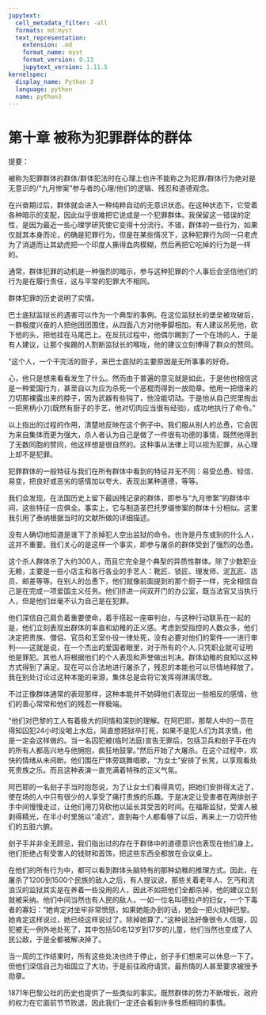 ```yaml
---
jupytext:
  cell_metadata_filter: -all
  formats: md:myst
  text_representation:
    extension: .md
    format_name: myst
    format_version: 0.13
    jupytext_version: 1.11.5
kernelspec:
  display_name: Python 3
  language: python
  name: python3
---
```

# 第十章 被称为犯罪群体的群体 

提要： 

被称为犯罪群体的群体/群体犯法时在心理上也许不能称之为犯罪/群体行为绝对是无意识的/“九月惨案”参与者的心理/他们的逻辑、残忍和道德观念。 

在兴奋期过后，群体就会进入一种纯粹自动的无意识状态。在这种状态下，它受着各种暗示的支配，因此似乎很难把它说成是一个犯罪群体。我保留这一错误的定性，是因为最近一些心理学研究使它变得十分流行。不错，群体的一些行为，如果仅就其本身而论，的确是犯罪行为，但是在某些情况下，这种犯罪行为同一只老虎为了消退而让其幼虎把一个印度人撕得血肉模糊，然后再把它吃掉的行为是一样的。 

通常，群体犯罪的动机是一种强烈的暗示，参与这种犯罪的个人事后会坚信他们的行为是在履行责任，这与平常的犯罪大不相同。 

群体犯罪的历史说明了实情。 

巴士底狱监狱长的遇害可以作为一个典型的事例。在这位监狱长的堡垒被攻破后，一群极度兴奋的人把他团团围住，从四面八方对他拳脚相加。有人建议吊死他，砍下他的头，把他挂在马尾巴上。在反抗过程中，他偶尔踢到了一个在场的人，于是有人建议，让那个挨踢的人割断监狱长的喉咙，他的建议立刻博得了群众的赞同。 

“这个人，一个干完活的厨子，来巴士底狱的主要原因是无所事事的好奇。 

心，他只是想来看看发生了什么。然而由于普遍的意见就是如此，于是他也相信这是一种爱国行为，甚至自以为应为杀死一个恶棍而得到一放勋章。他用一把借来的刀切那裸露出来的脖子，因为武器有些钝了，他没能切动。于是他从自己兜里掏出一把黑柄小刀(既然有厨子的手艺，他对切肉应当很有经验)，成功地执行了命令。” 

以上指出的过程的作用，清楚地反映在这个例子中。我们服从别人的怂恿，它会因为来自集体而更为强大，杀人者认为自己是做了一件很有功德的事情，既然他得到了无数同胞的赞同，他这样想是很自然的。这种事从法律上可以视为犯罪，从心理上却不是犯罪。 

犯罪群体的一般特征与我们在所有群体中看到的特征并无不同：易受怂恿、轻信、易变，把良好或恶劣的感情加以夸大、表现出某种道德，等等。 

我们会发现，在法国历史上留下最凶残记录的群体，即参与“九月惨案”的群体中间，这些特征一应俱全。事实上，它与制造圣巴托罗缀惨案的群体十分相似。这里我引用了泰纳根据当时的文献所做的详细描述。 

没有人确切地知道是谁下了杀掉犯人空出监狱的命令。也许是丹东或别的什么人，这并不重要。我们关心的是这样一个事实，即参与屠杀的群体受到了强烈的怂恿。 

这个杀人群体杀了大约300人，而且它完全是个典型的异质性群体。除了少数职业无赖，主要是一些小店主和各行各业的手艺人：靴匠、锁匠、理发师、泥瓦匠、店员、邮差等等。在别人的怂恿下，他们就像前面提到的那个厨子一样，完全相信自己是在完成一项爱国主义任务。他们挤进一间双开门的办公室，既当法官又当执行人，但是他们丝毫不认为自己是在犯罪。 

他们深信自己肩负着重要使命，着手搭起一座审判台，与这种行动联系在一起的是，他们立刻表现出群体的率直和幼稚的正义感。考虑到受指控的人数众多，他们决定把贵族、僧侣、官员和王室仆役一律处死，没有必要对他们的案件—一进行审判——这就是说，在一个杰出的爱国者眼里，对于所有的个人.只凭职业就可证明他是罪犯。其他人将根据他们的个人表现和声誉做出判决。群体幼稚的良知以这种方式得到了满足。现在可以合法地进行屠杀了，残忍的本能也可以尽情地释放了。我在别处讨论过这种本能的来源，集体总是会将它发挥得淋漓尽致。 

不过正像群体通常的表现那样，这种本能并不妨碍他们表现出一些相反的感情，他们的善心常常和他们的残忍一样极端。 

“他们对巴黎的工人有着极大的同情和深刻的理解。在阿巴耶，那帮人中的一员在得知囚犯24小时没喝上水后，简直想把狱卒打死，如果不是犯人们为其求情，他是一定会这样做的。当一名囚犯被(临时法庭)宣告无罪后，包括卫兵和刽子手在内的所有人都高兴地与他拥抱，疯狂地鼓掌。”然后开始了大屠杀。在这个过程中，欢快的情绪从未间断。他们围在尸体旁跳舞唱歌，“为女士”安排了长凳，以享观看处死贵族之乐。而且这种表演一直充满着特殊的正义气氛。 

阿巴耶的一名刽子手当时抱怨说，为了让女士们看得真切，把她们安排得太近了，使在场的人中只有很少的人享受了痛打贵族的乐趣。于是决定让受害者在两排刽子手中间慢慢走过，让他们用刀背砍他以延长其受苦的时间。在福斯监狱，受害人被剥得精光，在半小时里施以“凌迟”，直到每个人都看够了以后，再来上一刀切开他们的五脏六腑。 

刽子手并非全无顾忌，我们指出过的存在于群体中的道德意识也表现在他们身上。他们拒绝占有受害人的钱财和首饰，把这些东西全都放在会议桌上。 

在他们的所有行为中，都可以看到群体头脑特有的那种幼稚的推理方式。因此，在屠杀了1200到1500个民族的敌人之后，有人提议说，那些关着老年人、乞丐和流浪汉的监狱其实是在养着一些没用的人，因此不如把他们全都杀掉，他的建议立刻就被采纳。他们中间当然也有人民的敌人，一如一位名叫德拉卢的妇女，一个下毒者的寡妇：“她肯定对坐牢非常愤怒，如果她能办到的话，她会一把火烧掉巴黎。她肯定这样说过，她已经这样说过了。除掉她算了。”这种说法好像很令人信服，囚犯被无一例外地处死了，其中包括50名12岁到17岁的儿童，他们当然也变成了人民公敌，于是全都被解决掉了。 

当一周的工作结束时，所有这些处决也终于停止，刽子手们想来可以休息一下了。但他们深信自己为祖国立了大功，于是前往政府请赏。最热情的人甚至要求被授予勋章。 

1871年巴黎公社的历史也提供了一些类似的事实。既然群体的势力不断增长，政府的权力在它面前节节败退，因此我们一定还会看到许多性质相同的事情。 

